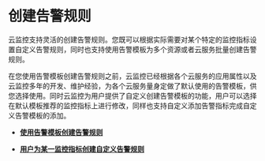 # 创建告警规则<a name="ZH-CN_TOPIC_0084572182"></a>

云监控支持灵活的创建告警规则。您既可以根据实际需要对某个特定的监控指标设置自定义告警规则，同时也支持使用告警模板为多个资源或者云服务批量创建告警规则。

在您使用告警模板创建告警规则之前，云监控已经根据各个云服务的应用属性以及云监控多年的开发、维护经验，为各个云服务量身定做了默认使用的告警模板，供您选择使用。同时云监控为用户提供了自定义创建告警模板的功能，用户可以选择在默认模板推荐的监控指标上进行修改，同样也支持自定义添加告警指标完成自定义告警模板的添加。

-   **[使用告警模板创建告警规则](使用告警模板创建告警规则.md)**  

-   **[用户为某一监控指标创建自定义告警规则](用户为某一监控指标创建自定义告警规则.md)**  


